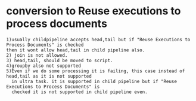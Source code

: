 conversion to Reuse executions to process documents
====================================================

    1)usually childpipeline accepts head,tail but if "Reuse Executions to Process Documents" is checked 
    then it wont allow head,tail in child pipeline also.
    2) join is not allowed.
    3) head,tail, should be moved to script.
    4)groupby also not supported
    5)Even if we do some processing it is failing, this case instead of head,tail as it is not supported
      in ultra task. it is supported in child pipeline but if "Reuse Executions to Process Documents" is
      checked it is not supported in child pipeline even.
      
